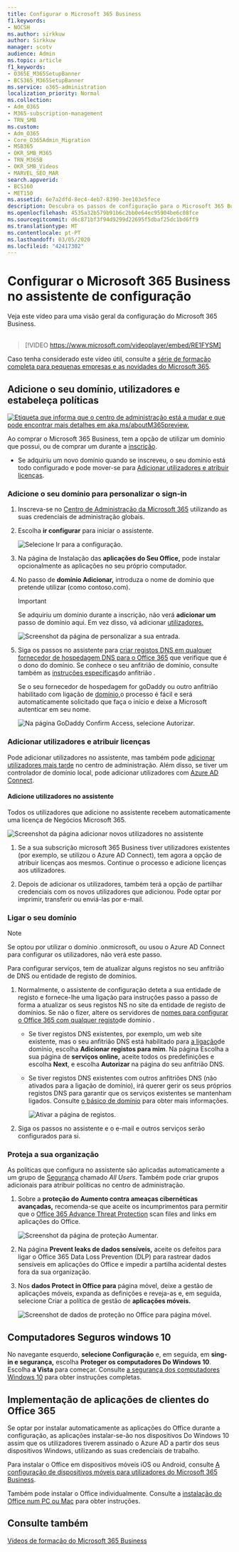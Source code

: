 ```yaml
---
title: Configurar o Microsoft 365 Business
f1.keywords:
- NOCSH
ms.author: sirkkuw
author: Sirkkuw
manager: scotv
audience: Admin
ms.topic: article
f1_keywords:
- O365E_M365SetupBanner
- BCS365_M365SetupBanner
ms.service: o365-administration
localization_priority: Normal
ms.collection:
- Adm_O365
- M365-subscription-management
- TRN_SMB
ms.custom:
- Adm_O365
- Core_O365Admin_Migration
- MSB365
- OKR_SMB_M365
- TRN_M365B
- OKR_SMB_Videos
- MARVEL_SEO_MAR
search.appverid:
- BCS160
- MET150
ms.assetid: 6e7a2dfd-8ec4-4eb7-8390-3ee103e5fece
description: Descubra os passos de configuração para o Microsoft 365 Business, incluindo a adição de um domínio e utilizadores, definindo políticas de segurança e muito mais.
ms.openlocfilehash: 4535a32b579b91b6c2bb0e64ec95904be6c08fce
ms.sourcegitcommit: d6c871bf3f94d9299d22695f5dbaf25dc1bd6ff9
ms.translationtype: MT
ms.contentlocale: pt-PT
ms.lasthandoff: 03/05/2020
ms.locfileid: "42417302"
---
```

# <a name="set-up-microsoft-365-business-in-the-setup-wizard"></a>Configurar o Microsoft 365 Business no assistente de configuração

Veja este vídeo para uma visão geral da configuração do Microsoft 365 Business.<br><br>

> [!VIDEO https://www.microsoft.com/videoplayer/embed/RE1FYSM] 

Caso tenha considerado este vídeo útil, consulte a [série de formação completa para pequenas empresas e as novidades do Microsoft 365](https://support.office.com/article/6ab4bbcd-79cf-4000-a0bd-d42ce4d12816).

## <a name="add-your-domain-users-and-set-up-policies"></a>Adicione o seu domínio, utilizadores e estabeleça políticas

[![Etiqueta que informa que o centro de administração está a mudar e que pode encontrar mais detalhes em aka.ms/aboutM365preview.](../media/m365admincenterchanging.png)](https://docs.microsoft.com/office365/admin/microsoft-365-admin-center-preview)

Ao comprar o Microsoft 365 Business, tem a opção de utilizar um domínio que possui, ou de comprar um durante a [inscrição](sign-up.md).

- Se adquiriu um novo domínio quando se inscreveu, o seu domínio está todo configurado e pode mover-se para [Adicionar utilizadores e atribuir licenças](#add-users-and-assign-licenses).

### <a name="add-your-domain-to-personalize-sign-in"></a>Adicione o seu domínio para personalizar o sign-in

1. Inscreva-se no [Centro de Administração da Microsoft 365](https://admin.microsoft.com) utilizando as suas credenciais de administração globais. 

2. Escolha **ir configurar** para iniciar o assistente.

    ![Selecione Ir para a configuração.](../media/gotosetupinadmincenter.png)

3. Na página de Instalação das **aplicações do Seu Office,** pode instalar opcionalmente as aplicações no seu próprio computador.
    
4. No passo de **domínio Adicionar,** introduza o nome de domínio que pretende utilizar (como contoso.com).

    > [!IMPORTANT]
    > Se adquiriu um domínio durante a inscrição, não verá **adicionar um** passo de domínio aqui. Em vez disso, vá adicionar [utilizadores.](#add-users-and-assign-licenses)

    ![Screenshot da página de personalizar a sua entrada.](../media/adddomain.png)

    
4. Siga os passos no assistente para [criar registos DNS em qualquer fornecedor de hospedagem DNS para o Office 365](https://docs.microsoft.com/office365/admin/get-help-with-domains/create-dns-records-at-any-dns-hosting-provider) que verifique que é o dono do domínio. Se conhece o seu anfitrião de domínio, consulte também as [instruções específicas](https://docs.microsoft.com/office365/admin/get-help-with-domains/set-up-your-domain-host-specific-instructions)do anfitrião .

    Se o seu fornecedor de hospedagem for goDaddy ou outro anfitrião habilitado com ligação de [domínio,](https://docs.microsoft.com/office365/admin/get-help-with-domains/domain-connect)o processo é fácil e será automaticamente solicitado que faça o início e deixe a Microsoft autenticar em seu nome.

    ![Na página GoDaddy Confirm Access, selecione Autorizar.](../media/godaddyauth.png)

### <a name="add-users-and-assign-licenses"></a>Adicionar utilizadores e atribuir licenças

Pode adicionar utilizadores no assistente, mas também pode [adicionar utilizadores mais tarde](add-users-m365b.md) no centro de administração. Além disso, se tiver um controlador de domínio local, pode adicionar utilizadores com [Azure AD Connect](https://docs.microsoft.com/azure/active-directory/hybrid/how-to-connect-install-express).

#### <a name="add-users-in-the-wizard"></a>Adicione utilizadores no assistente

Todos os utilizadores que adicione no assistente recebem automaticamente uma licença de Negócios Microsoft 365.

![Screenshot da página adicionar novos utilizadores no assistente](../media/addnewuserspage.png)

1. Se a sua subscrição microsoft 365 Business tiver utilizadores existentes (por exemplo, se utilizou o Azure AD Connect), tem agora a opção de atribuir licenças aos mesmos. Continue o processo e adicione licenças aos utilizadores.

2. Depois de adicionar os utilizadores, também terá a opção de partilhar credenciais com os novos utilizadores que adicionou. Pode optar por imprimir, transferir ou enviá-las por e-mail.

### <a name="connect-your-domain"></a>Ligar o seu domínio

> [!NOTE]
> Se optou por utilizar o domínio .onmicrosoft, ou usou o Azure AD Connect para configurar os utilizadores, não verá este passo.
  
Para configurar serviços, tem de atualizar alguns registos no seu anfitrião de DNS ou entidade de registo de domínios.
  
1. Normalmente, o assistente de configuração deteta a sua entidade de registo e fornece-lhe uma ligação para instruções passo a passo de forma a atualizar os seus registos NS no site da entidade de registo de domínios. Se não o fizer, altere os servidores de [nomes para configurar o Office 365 com qualquer registo](https://support.office.com/article/a8b487a9-2a45-4581-9dc4-5d28a47010a2)de domínio . 

    - Se tiver registos DNS existentes, por exemplo, um web site existente, mas o seu anfitrião DNS está habilitado para [a ligação](https://docs.microsoft.com/office365/admin/get-help-with-domains/domain-connect)de domínio, escolha **Adicionar registos para mim**. Na página Escolha a sua página de **serviços online,** aceite todos os predefinições e escolha **Next**, e escolha **Autorizar** na página do seu anfitrião DNS.
    - Se tiver registos DNS existentes com outros anfitriões DNS (não ativados para a ligação de domínio), irá querer gerir os seus próprios registos DNS para garantir que os serviços existentes se mantenham ligados. Consulte [o básico de domínio](https://docs.microsoft.com/office365/admin/get-help-with-domains/dns-basics) para obter mais informações.

        ![Ativar a página de registos.](../media/activaterecords.png)

2. Siga os passos no assistente e o e-mail e outros serviços serão configurados para si.

### <a name="protect-your-organization"></a>Proteja a sua organização 

As políticas que configura no assistente são aplicadas automaticamente a um grupo de [Segurança](https://docs.microsoft.com/office365/admin/create-groups/compare-groups#security-groups) chamado *All Users*. Também pode criar grupos adicionais para atribuir políticas no centro de administração.

1. Sobre a **proteção do Aumento contra ameaças cibernéticas avançadas,** recomenda-se que aceite os incumprimentos para permitir que o [Office 365 Advance Threat Protection](https://docs.microsoft.com/microsoft-365/security/office-365-security/office-365-atp) scan files and links em aplicações do Office.

    ![Screenshot da página de proteção Aumentar.](../media/increasetreatprotection.png)


2. Na página **Prevent leaks de dados sensíveis,** aceite os defeitos para ligar o Office 365 Data Loss Prevention (DLP) para rastrear dados sensíveis em aplicações do Office e impedir a partilha acidental destes fora da sua organização.

3. Nos **dados Protect in Office para** página móvel, deixe a gestão de aplicações móveis, expanda as definições e reveja-as e, em seguida, selecione Criar a política de gestão de **aplicações móveis.**

    ![Screenshot de dados de proteção no Office para página móvel.](../media/protectdatainmobile.png)


## <a name="secure-windows-10-pcs"></a>Computadores Seguros windows 10

No navegante esquerdo, **selecione Configuração** e, em seguida, em **sing-in e segurança,** escolha **Proteger os computadores Do Windows 10**. Escolha **a Vista** para começar. Consulte [a segurança dos computadores Windows 10](secure-win-10-pcs.md) para obter instruções completas.

## <a name="deploy-office-365-client-apps"></a>Implementação de aplicações de clientes do Office 365

Se optar por instalar automaticamente as aplicações do Office durante a configuração, as aplicações instalar-se-ão nos dispositivos Do Windows 10 assim que os utilizadores tiverem assinado o Azure AD a partir dos seus dispositivos Windows, utilizando as suas credenciais de trabalho.

Para instalar o Office em dispositivos móveis iOS ou Android, consulte [A configuração de dispositivos móveis para utilizadores do Microsoft 365 Business](set-up-mobile-devices.md).

Também pode instalar o Office individualmente. Consulte a [instalação do Office num PC ou Mac](https://support.office.com/article/4414eaaf-0478-48be-9c42-23adc4716658) para obter instruções.

## <a name="see-also"></a>Consulte também

[Vídeos de formação do Microsoft 365 Business](https://support.office.com/article/6ab4bbcd-79cf-4000-a0bd-d42ce4d12816)
